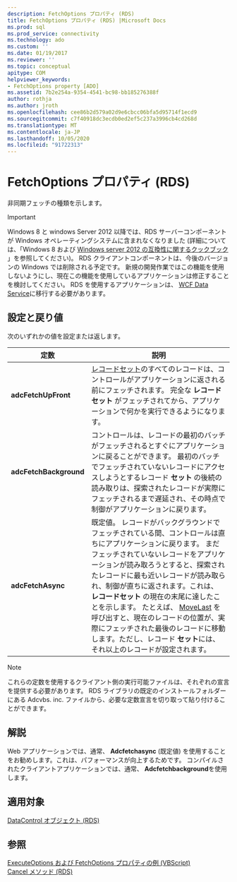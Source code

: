 ```yaml
---
description: FetchOptions プロパティ (RDS)
title: FetchOptions プロパティ (RDS) |Microsoft Docs
ms.prod: sql
ms.prod_service: connectivity
ms.technology: ado
ms.custom: ''
ms.date: 01/19/2017
ms.reviewer: ''
ms.topic: conceptual
apitype: COM
helpviewer_keywords:
- FetchOptions property [ADO]
ms.assetid: 7b2e254a-9354-4541-bc98-bb185276388f
author: rothja
ms.author: jroth
ms.openlocfilehash: cee86b2d579a02d9e6cbcc06bfa5d95714f1ecd9
ms.sourcegitcommit: c7f40918dc3ecdb0ed2ef5c237a3996cb4cd268d
ms.translationtype: MT
ms.contentlocale: ja-JP
ms.lasthandoff: 10/05/2020
ms.locfileid: "91722313"
---
```

# <a name="fetchoptions-property-rds"></a>FetchOptions プロパティ (RDS)
非同期フェッチの種類を示します。  
  
> [!IMPORTANT]
>  Windows 8 と windows Server 2012 以降では、RDS サーバーコンポーネントが Windows オペレーティングシステムに含まれなくなりました (詳細については、「Windows 8 および [Windows server 2012 の互換性に関するクックブック](https://www.microsoft.com/download/details.aspx?id=27416) 」を参照してください)。 RDS クライアントコンポーネントは、今後のバージョンの Windows では削除される予定です。 新規の開発作業ではこの機能を使用しないようにし、現在この機能を使用しているアプリケーションは修正することを検討してください。 RDS を使用するアプリケーションは、 [WCF Data Service](/dotnet/framework/wcf/)に移行する必要があります。  
  
## <a name="setting-and-return-values"></a>設定と戻り値  
 次のいずれかの値を設定または返します。  
  
|定数|説明|  
|--------------|-----------------|  
|**adcFetchUpFront**|[レコードセット](../ado-api/recordset-object-ado.md)のすべてのレコードは、コントロールがアプリケーションに返される前にフェッチされます。 完全な **レコードセット** がフェッチされてから、アプリケーションで何かを実行できるようになります。|  
|**adcFetchBackground**|コントロールは、レコードの最初のバッチがフェッチされるとすぐにアプリケーションに戻ることができます。 最初のバッチでフェッチされていないレコードにアクセスしようとするレコード **セット** の後続の読み取りは、探索されたレコードが実際にフェッチされるまで遅延され、その時点で制御がアプリケーションに戻ります。|  
|**adcFetchAsync**|既定値。 レコードがバックグラウンドでフェッチされている間、コントロールは直ちにアプリケーションに戻ります。 まだフェッチされていないレコードをアプリケーションが読み取ろうとすると、探索されたレコードに最も近いレコードが読み取られ、制御が直ちに返されます。これは、 **レコードセット** の現在の末尾に達したことを示します。 たとえば、 [MoveLast](./movefirst-movelast-movenext-and-moveprevious-methods-rds.md) を呼び出すと、現在のレコードの位置が、実際にフェッチされた最後のレコードに移動します。ただし、レコード **セット**には、それ以上のレコードが設定されます。|  
  
> [!NOTE]
>  これらの定数を使用するクライアント側の実行可能ファイルは、それぞれの宣言を提供する必要があります。 RDS ライブラリの既定のインストールフォルダーにある Adcvbs. inc. ファイルから、必要な定数宣言を切り取って貼り付けることができます。  
  
## <a name="remarks"></a>解説  
 Web アプリケーションでは、通常、 **Adcfetchasync** (既定値) を使用することをお勧めします。これは、パフォーマンスが向上するためです。 コンパイルされたクライアントアプリケーションでは、通常、 **Adcfetchbackground**を使用します。  
  
## <a name="applies-to"></a>適用対象  
 [DataControl オブジェクト (RDS)](./datacontrol-object-rds.md)  
  
## <a name="see-also"></a>参照  
 [ExecuteOptions および FetchOptions プロパティの例 (VBScript)](./executeoptions-and-fetchoptions-properties-example-vbscript.md)   
 [Cancel メソッド (RDS)](./cancel-method-rds.md)